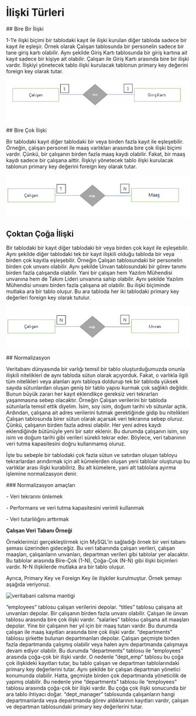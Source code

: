 # İlişki Türleri

## Bire Bir İlişki

1-1’e ilişki biçimi bir tablodaki kayıt ile ilişki kurulan diğer tabloda sadece bir kayıt ile eşleşir. Örnek olarak Çalışan tablosunda bir personelin sadece bir tane giriş kartı olabilir. Aynı şekilde Giriş Kartı tablosunda bir giriş kartına ait kayıt sadece bir kişiye ait olabilir. Çalışan ile Giriş Kartı arasında bire bir ilişki vardır. İlişkiyi yönetecek tablo ilişki kurulacak tablonun primary key değerini foreign key olarak tutar.

![veritabani calisma mantigi](figures/bire-bir-iliski.png)

## Bire Çok İlişki

Bir tablodaki kayıt diğer tablodaki bir veya birden fazla kayıt ile eşleşebilir. Örneğin, çalışan personel ile maaş varlıkları arasında bire çok ilişki biçimi vardır. Çünkü, bir çalışanın birden fazla maaş kaydı olabilir. Fakat, bir maaş kaydı sadece bir çalışana aittir. İlişkiyi yönetecek tablo ilişki kurulacak tablonun primary key değerini foreign key olarak tutar.

![veritabani calisma mantigi](figures/bire-cok-iliski.png)

## Çoktan Çoğa İlişki

Bir tablodaki bir kayıt diğer tablodaki bir veya birden çok kayıt ile eşleşebilir. Aynı şekilde diğer tablodaki tek bir kayıt ilişkili olduğu tabloda bir veya birden çok kayıtla eşleşebilir. Örneğin Çalışan tablosundaki bir personelin birden çok unvanı olabilir. Aynı şekilde Unvan tablosundaki bir görev tanımı birden fazla çalışanda olabilir. Yani bir çalışan hem Yazılım Mühendisi unvanına hem de Takım Lideri unvanına sahip olabilir. Aynı şekilde Yazılım Mühendisi unvanı birden fazla çalışana ait olabilir. Bu ilişki biçiminde mutlaka ara bir tablo oluşur. Bu ara tabloda her iki tablodaki primary key değerleri foreign key olarak tutulur.

![veritabani calisma mantigi](figures/coktan-coga-iliski.png)

## Normalizasyon

Veritabanı dünyasında bir varlığı temsil bir tablo oluşturduğumuzda onunla ilişkili nitelikleri de aynı tabloda sütun olarak açıyorduk. Fakat, o varlıkla ilgili tüm nitelikleri veya alanları aynı tabloya doldurup tek bir tabloda yüksek sayıda sütunlardan oluşan geniş bir tablo yapısı kurmak çok sağlıklı değildir. Bunun büyük zararı her kayıt eklendikçe gereksiz veri tekrarları yaşanmasına sebep olacaktır. Örneğin Çalışan verilerini bir tabloda sütunlarla temsil ettik diyelim. İsim, soy isim, doğum tarihi vb sütunlar açtık. Ardından, çalışana ait adres verilerini tutmak gerektiğinde gidip bu nitelikleri Çalışan tablosunda birer sütun olarak açarsak veri tekrarına sebep oluruz. Çünkü, çalışanın birden fazla adresi olabilir. Her yeni adres kaydı eklendiğinde bütünüyle yeni bir satır eklenir. Bu durumda çalışanın isim, soy isim ve doğum tarihi gibi verileri sürekli tekrar eder. Böylece, veri tabanının veri tutma kapasitesini doğru kullanmamış oluruz. 

İşte bu sebeple bir tablodaki çok fazla sütun ve satırdan oluşan tabloyu tekrarlardan arındırmak için alt kümelerden oluşan yeni tablolar oluşturup bu varlıklar arası ilişki kurabiliriz. Bu alt kümelere, yani alt tablolara ayırma işlemine normalizasyon denir.

### Normalizasyon amaçları

\- Veri tekrarını önlemek

\- Performans ve veri tutma kapasitesini verimli kullanmak

\- Veri tutarlılığını arttırmak

**Çalışan Veri Tabanı Örneği**

Örneklerimizi gerçekleştirmek için MySQL’in sağladığı örnek bir veri tabanı şeması üzerinden gideceğiz. Bu veri tabanında çalışan verileri, çalışan maaşları, çalışanların unvanları, departman verileri gibi tablolar yer alacaktır. Bu tablolar arasında Bire-Çok (1-N), Çoğa-Çok (N-N) gibi ilişki biçimleri vardır. N-N ilişkilerde mutlaka ara bir tablo oluşur.

Ayrıca, Primary Key ve Foreign Key ile ilişkiler kurulmuştur. Örnek şemayı aşağıda veriyoruz.

![veritabani calisma mantigi](figures/veritabanı.png)

“employees” tablosu çalışan verilerini depolar. “titles” tablosu çalışana ait unvanları depolar. Bir çalışanın birden fazla unvanı olabilir. Çalışan ile ünvan tablosu arasında bire çok ilişki vardır. “salaries” tablosu çalışana ait maaşları depolar. Yine bir çalışanın her yıl için bir maaş tutarı vardır. Bu durumda çalışan ile maaş kayıtları arasında bire çok ilişki vardır. “departments” tablosu şirkette bulunan departmanları depolar. Çalışan geçmişte birden fazla departmanda çalışmış olabilir veya halen aynı departmanda çalışmaya devam ediyor olabilir. Bu durumda “departments” tablosu ile “employees” arasında çoğa-çok bir ilişki vardır. O nedenle “dept_emp” tablosu bu çoğa çok ilişkideki kayıtları tutar, bu tablo çalışan ve departman tablolarındaki primary key değerlerini tutar. Aynı şekilde bir çalışan departman yönetici konumunda olabilir. Hatta, geçmişte birden çok departmanda yöneticilik de yapmış olabilir. Bu nedenle yine “departments” tablosu ile “employees” tablosu arasında çoğa-çok bir ilişki vardır. Bu çoğa çok ilişki sonucunda bir ara tablo ihtiyacı doğar. “dept_manager” tablosunda çalışanların hangi departmanlarda veya departmanda görev aldıklarının kayıtları vardır, çalışan ve departman tablosundaki primary key değerlerini tutar.
